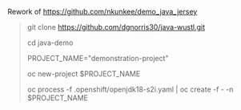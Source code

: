 Rework of https://github.com/nkunkee/demo_java_jersey 




	
>git clone https://github.com/dgnorris30/java-wustl.git
>
>cd java-demo
>
>PROJECT_NAME="demonstration-project"
>	
>oc new-project $PROJECT_NAME
>	
>oc process -f .openshift/openjdk18-s2i.yaml | oc create -f - -n $PROJECT_NAME
